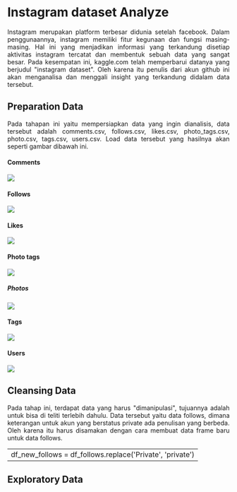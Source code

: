 # Instagram dataset Analyze
<p align='justify'>Instagram merupakan platform terbesar didunia setelah facebook. Dalam penggunaannya, instagram memiliki fitur kegunaan dan fungsi masing-masing. Hal ini yang menjadikan informasi yang terkandung disetiap aktivitas instagram tercatat dan membentuk sebuah data yang sangat besar. Pada kesempatan ini, kaggle.com telah memperbarui datanya yang berjudul "instagram dataset". Oleh karena itu penulis dari akun github ini akan menganalisa dan menggali insight yang terkandung didalam data tersebut.</p>

## Preparation Data
<p align='justify'>Pada tahapan ini yaitu mempersiapkan data yang ingin dianalisis, data tersebut adalah comments.csv, follows.csv, likes.csv, photo_tags.csv, photo.csv, tags.csv, users.csv. Load data tersebut yang hasilnya akan seperti gambar dibawah ini.</p>

#### Comments
<img src="https://github.com/kartikajls/InstagramAnalyze/assets/98092595/46735ce9-96ce-4758-a484-2ec8175f21ed"></img>
#### Follows
<img src="https://github.com/kartikajls/InstagramAnalyze/assets/98092595/2eacb133-3f29-41b3-ba31-db4f3ad5ac47"></img>
#### Likes
<img src="https://github.com/kartikajls/InstagramAnalyze/assets/98092595/a4277cc7-b874-47ca-8c7e-39f6c4ac0072"></img>
#### Photo tags
<img src="https://github.com/kartikajls/InstagramAnalyze/assets/98092595/8b0cf3f0-ec39-41a6-9f5b-ca2608e12b6c"></img>
##### Photos
<img src="https://github.com/kartikajls/InstagramAnalyze/assets/98092595/f14a3775-7138-4ad9-b8dd-0e8ba4c2a286"></img>
#### Tags
<img src="https://github.com/kartikajls/InstagramAnalyze/assets/98092595/d76b2f8d-f3ff-42c6-9d27-7c2d5ce71793"></img>
#### Users
<img src="https://github.com/kartikajls/InstagramAnalyze/assets/98092595/2cec4307-3ca8-41d9-afa7-519d1bacb8dc"></img>

## Cleansing Data
<p align='justify'>Pada tahap ini, terdapat data yang harus "dimanipulasi", tujuannya adalah untuk bisa di teliti terlebih dahulu. Data tersebut yaitu data follows, dimana keterangan untuk akun yang berstatus private ada penulisan yang berbeda. Oleh karena itu harus disamakan dengan cara membuat data frame baru untuk data follows.</p>
<table>
  <tr>
    <td>
      df_new_follows = df_follows.replace('Private', 'private')
    </td>
  </tr>
</table>

## Exploratory Data
